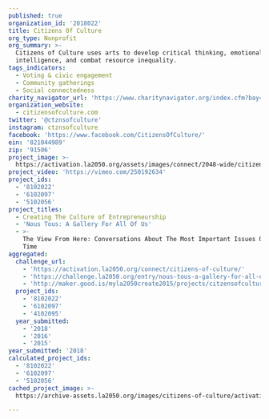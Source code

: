 ```yaml
---
published: true
organization_id: '2018022'
title: Citizens Of Culture
org_type: Nonprofit
org_summary: >-
  Citizens of Culture uses arts to develop critical thinking, emotional
  intelligence, and combat resource inequality.
tags_indicators:
  - Voting & civic engagement
  - Community gatherings
  - Social connectedness
charity_navigator_url: 'https://www.charitynavigator.org/index.cfm?bay=search.profile&ein=821044989'
organization_website:
  - citizensofculture.com
twitter: '@ctznsofculture'
instagram: ctznsofculture
facebook: 'https://www.facebook.com/CitizensOfCulture/'
ein: '821044989'
zip: '91506'
project_image: >-
  https://activation.la2050.org/assets/images/connect/2048-wide/citizens-of-culture.jpg
project_video: 'https://vimeo.com/250192634'
project_ids:
  - '8102022'
  - '6102097'
  - '5102056'
project_titles:
  - Creating The Culture of Entrepreneurship
  - 'Nous Tous: A Gallery For All Of Us'
  - >-
    The View From Here: Conversations About The Most Important Issues Of Our
    Time
aggregated:
  challenge_url:
    - 'https://activation.la2050.org/connect/citizens-of-culture/'
    - 'https://challenge.la2050.org/entry/nous-tous-a-gallery-for-all-of-us'
    - 'http://maker.good.is/myla2050create2015/projects/citzensofculture.html'
  project_ids:
    - '8102022'
    - '6102097'
    - '4102095'
  year_submitted:
    - '2018'
    - '2016'
    - '2015'
year_submitted: '2018'
calculated_project_ids:
  - '8102022'
  - '6102097'
  - '5102056'
cached_project_image: >-
  https://archive-assets.la2050.org/images/citizens-of-culture/activation.la2050.org/assets/images/connect/2048-wide/citizens-of-culture.jpg

---
```

